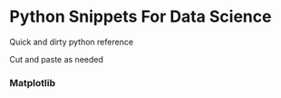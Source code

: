# Python Snippets For Data Science
Quick and dirty python reference

Cut and paste as needed


### Matplotlib
```python

```